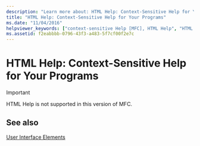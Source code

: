 ```yaml
---
description: "Learn more about: HTML Help: Context-Sensitive Help for Your Programs"
title: "HTML Help: Context-Sensitive Help for Your Programs"
ms.date: "11/04/2016"
helpviewer_keywords: ["context-sensitive Help [MFC], HTML Help", "HTML Help [MFC], context-sensitive"]
ms.assetid: f2eabbbb-0796-43f3-a483-5f7cf00f2e7c
---
```

# HTML Help: Context-Sensitive Help for Your Programs

> [!IMPORTANT]
> HTML Help is not supported in this version of MFC.

## See also

[User Interface Elements](user-interface-elements-mfc.md)
